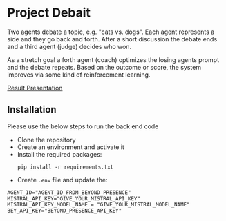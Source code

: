 # Project Debait

Two agents debate a topic, e.g. "cats vs. dogs". Each agent represents a side and they go back and forth. After a short discussion the debate ends and a third agent (judge) decides who won.

As a stretch goal a forth agent (coach) optimizes the losing agents prompt and the debate repeats. Based on the outcome or score, the system improves via some kind of reinforcement learning.

[Result Presentation](https://www.canva.com/design/DAGqZ-tM9oA/EexpPjRlaOjCbpoWjshZLQ/view?utm_content=DAGqZ-tM9oA&utm_campaign=designshare&utm_medium=link2&utm_source=uniquelinks&utlId=hf39e1a9da7)

## Installation 
Please use the below steps to run the back end code
- Clone the repository
- Create an environment and activate it
- Install the required packages:
   ```
   pip install -r requirements.txt
   ```
- Create `.env` file and update the:
```
AGENT_ID="AGENT_ID_FROM_BEYOND_PRESENCE"
MISTRAL_API_KEY="GIVE_YOUR_MISTRAL_API_KEY"
MISTRAL_API_KEY_MODEL_NAME = "GIVE_YOUR_MISTRAL_MODEL_NAME"
BEY_API_KEY="BEYOND_PRESENCE_API_KEY"
```
